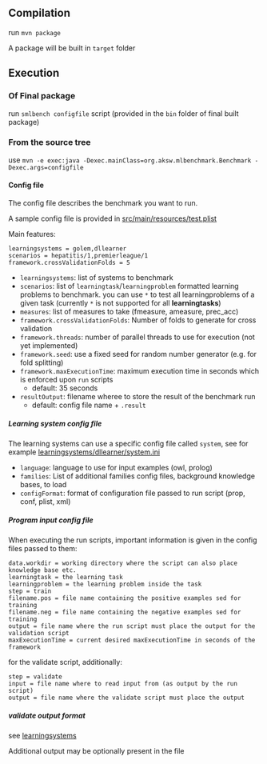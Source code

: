 ## Compilation

run `mvn package`

A package will be built in `target` folder

## Execution

### Of Final package

run `smlbench configfile` script (provided in the `bin` folder of final built package)

### From the source tree

use `mvn -e exec:java -Dexec.mainClass=org.aksw.mlbenchmark.Benchmark -Dexec.args=configfile`

#### Config file

The config file describes the benchmark you want to run.

A sample config file is provided in [src/main/resources/test.plist](src/main/resources/test.plist)

Main features:
```
learningsystems = golem,dllearner
scenarios = hepatitis/1,premierleague/1
framework.crossValidationFolds = 5
```

- `learningsystems`: list of systems to benchmark
- `scenarios`: list of `learningtask`/`learningproblem` formatted learning problems to benchmark. you can use `*` to test all learningproblems of a given task (currently `*` is not supported for all __learningtasks__)
- `measures`: list of measures to take (fmeasure, ameasure, prec_acc)
- `framework.crossValidationFolds`: Number of folds to generate for cross validation
- `framework.threads`: number of parallel threads to use for execution (not yet implemented)
- `framework.seed`: use a fixed seed for random number generator (e.g. for fold splitting)
- `framework.maxExecutionTime`: maximum execution time in seconds which is enforced upon `run` scripts
  - default: 35 seconds
- `resultOutput`: filename wheree to store the result of the benchmark run
  - default: config file name + `.result`

##### Learning system config file

The learning systems can use a specific config file called `system`, see for example [learningsystems/dllearner/system.ini](learningsystems/dllearner/system.ini)

- `language`: language to use for input examples (owl, prolog)
- `families`: List of additional families config files, background knowledge bases, to load
- `configFormat`: format of configuration file passed to run script (prop, conf, plist, xml)

##### Program input config file

When executing the run scripts, important information is given in the config files passed to them:

```
data.workdir = working directory where the script can also place knowledge base etc.
learningtask = the learning task 
learningproblem = the learning problem inside the task
step = train
filename.pos = file name containing the positive examples sed for training
filename.neg = file name containing the negative examples sed for training
output = file name where the run script must place the output for the validation script
maxExecutionTime = current desired maxExecutionTime in seconds of the framework
```

for the validate script, additionally:

```
step = validate
input = file name where to read input from (as output by the run script)
output = file name where the validate script must place the output
```

##### validate output format

see [learningsystems](learningsystems)

Additional output may be optionally present in the file
